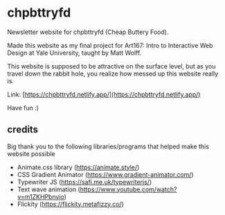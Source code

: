 # chpbttryfd
Newsletter website for chpbttryfd (Cheap Buttery Food).

Made this website as my final project for Art167: Intro to Interactive Web Design at Yale University, taught by Matt Wolff.

This website is supposed to be attractive on the surface level, but as you travel down the rabbit hole,
you realize how messed up this website really is. 

Link: [https://chpbttryfd.netlify.app/](https://chpbttryfd.netlify.app/)

Have fun :)

## credits
Big thank you to the following libraries/programs that helped make this website possible
- Animate.css library (https://animate.style/)
- CSS Gradient Animator (https://www.gradient-animator.com/)
- Typewriter JS (https://safi.me.uk/typewriterjs/)
- Text wave animation (https://www.youtube.com/watch?v=m1ZKHPbnyjo)
- Flickity (https://flickity.metafizzy.co/)
